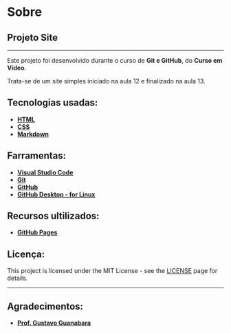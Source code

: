 # Sobre

## Projeto Site
***
 Este projeto foi desenvolvido durante o curso de **Git e GitHub**, do **Curso em Vídeo**.

 Trata-se de um site simples iniciado na aula 12 e finalizado na aula 13.

## Tecnologias usadas:
 * **[HTML](https://developer.mozilla.org/pt-BR/docs/Web/HTML)**
 * **[CSS](https://developer.mozilla.org/pt-BR/docs/Learn/CSS/First_steps/O_que_e_CSS)**
 * **[Markdown](https://daringfireball.net/projects/)**

## Farramentas:
 * **[Visual Studio Code](https://code.visualstudio.com/)**
 * **[Git](https://git-scm.com/)**
 * **[GitHub](https://github.com/)**
 * **[GitHub Desktop - for Linux](https://desktop.github.com/)**

## Recursos ultilizados:
 * **[GitHub Pages](https://pages.github.com/)**
 
## Licença:
This project is licensed under the MIT License - see the [LICENSE](https://opensource.org/licenses/MIT) page for details.
***
## Agradecimentos:
* **[Prof. Gustavo Guanabara](https://github.com/gustavoguanabara)**